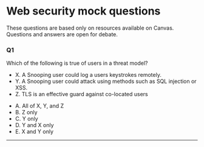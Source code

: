 # Web security mock questions

These questions are based only on resources available on Canvas.
Questions and answers are open for debate.

### Q1

Which of the following is true of users in a threat model?

- X. A Snooping user could log a users keystrokes remotely.
- Y. A Snooping user could attack using methods such as SQL injection or XSS.
- Z. TLS is an effective guard against co-located users


* A. All of X, Y, and Z
* B. Z only
* C. Y only
* D. Y and X only
* E. X and Y only

---
